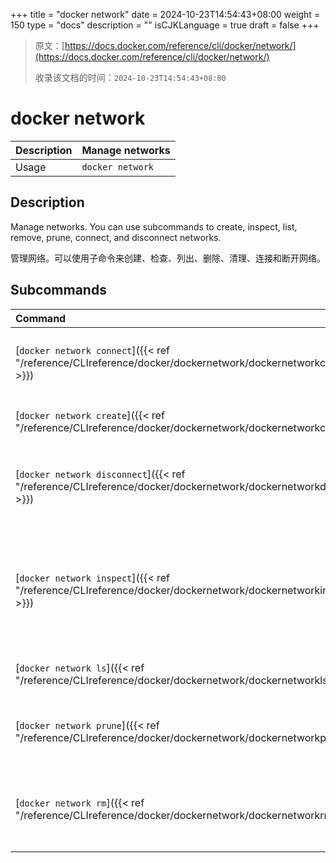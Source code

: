 +++
title = "docker network"
date = 2024-10-23T14:54:43+08:00
weight = 150
type = "docs"
description = ""
isCJKLanguage = true
draft = false
+++

> 原文：[https://docs.docker.com/reference/cli/docker/network/](https://docs.docker.com/reference/cli/docker/network/)
>
> 收录该文档的时间：`2024-10-23T14:54:43+08:00`

# docker network

| Description | Manage networks  |
| :---------- | ---------------- |
| Usage       | `docker network` |

## Description

Manage networks. You can use subcommands to create, inspect, list, remove, prune, connect, and disconnect networks.

​	管理网络。可以使用子命令来创建、检查、列出、删除、清理、连接和断开网络。

## Subcommands

| Command                                                      | Description                                                  |
| :----------------------------------------------------------- | :----------------------------------------------------------- |
| [`docker network connect`]({{< ref "/reference/CLIreference/docker/dockernetwork/dockernetworkconnect" >}}) | 将容器连接到网络 Connect a container to a network            |
| [`docker network create`]({{< ref "/reference/CLIreference/docker/dockernetwork/dockernetworkcreate" >}}) | 创建一个网络 Create a network                                |
| [`docker network disconnect`]({{< ref "/reference/CLIreference/docker/dockernetwork/dockernetworkdisconnect" >}}) | 将容器从网络中断开 Disconnect a container from a network     |
| [`docker network inspect`]({{< ref "/reference/CLIreference/docker/dockernetwork/dockernetworkinspect" >}}) | 显示一个或多个网络的详细信息 Display detailed information on one or more networks |
| [`docker network ls`]({{< ref "/reference/CLIreference/docker/dockernetwork/dockernetworkls" >}}) | 列出网络 List networks                                       |
| [`docker network prune`]({{< ref "/reference/CLIreference/docker/dockernetwork/dockernetworkprune" >}}) | 删除所有未使用的网络 Remove all unused networks              |
| [`docker network rm`]({{< ref "/reference/CLIreference/docker/dockernetwork/dockernetworkrm" >}}) | 删除一个或多个网络 Remove one or more networks               |


